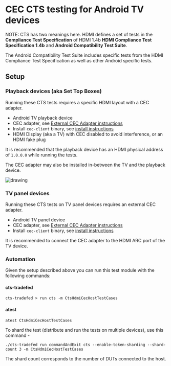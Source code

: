 # CEC CTS testing for Android TV devices

NOTE: CTS has two meanings here. HDMI defines a set of tests in the
**Compliance Test Specification** of HDMI 1.4b
__HDMI Compliance Test Specification 1.4b__ and
**Android Compatibility Test Suite**.

The Android Compatibility Test Suite includes specific tests from the HDMI
Compliance Test Specification as well as other Android specific tests.

## Setup

### Playback devices (aka Set Top Boxes)

Running these CTS tests requires a specific HDMI layout with a CEC adapter.

*   Android TV playback device
*   CEC adapter, see [External CEC Adapter instructions](cec_adapter.md)
*   Install `cec-client` binary, see [install instructions](cec_adapter.md#software)
*   HDMI Display (aka a TV) with CEC disabled to avoid interference, or an HDMI fake plug

It is recommended that the playback device has an HDMI physical address of `1.0.0.0` while running
the tests.

The CEC adapter may also be installed in-between the TV and the playback device.

![drawing](setup.png)

### TV panel devices

Running these CTS tests on TV panel devices requires an external CEC adapter.

*   Android TV panel device
*   CEC adapter, see [External CEC Adapter instructions](cec_adapter.md)
*   Install `cec-client` binary, see [install instructions](cec_adapter.md#software)

It is recommended to connect the CEC adapter to the HDMI ARC port of the TV device.

### Automation

Given the setup described above you can run this test module with the following commands:

#### cts-tradefed

```
cts-tradefed > run cts -m CtsHdmiCecHostTestCases
```

#### atest
```
atest CtsHdmiCecHostTestCases
```

To shard the test (distribute and run the tests on multiple devices), use this
command -
```
./cts-tradefed run commandAndExit cts --enable-token-sharding --shard-count 3 -m CtsHdmiCecHostTestCases
```

The shard count corresponds to the number of DUTs connected to the host.
